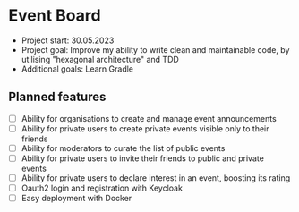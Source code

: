 # Event Board
- Project start: 30.05.2023
- Project goal: Improve my ability to write clean and maintainable code, by utilising "hexagonal architecture" and TDD
- Additional goals: Learn Gradle

## Planned features
- [ ] Ability for organisations to create and manage event announcements
- [ ] Ability for private users to create private events visible only to their friends
- [ ] Ability for moderators to curate the list of public events
- [ ] Ability for private users to invite their friends to public and private events
- [ ] Ability for private users to declare interest in an event, boosting its rating
- [ ] Oauth2 login and registration with Keycloak
- [ ] Easy deployment with Docker
